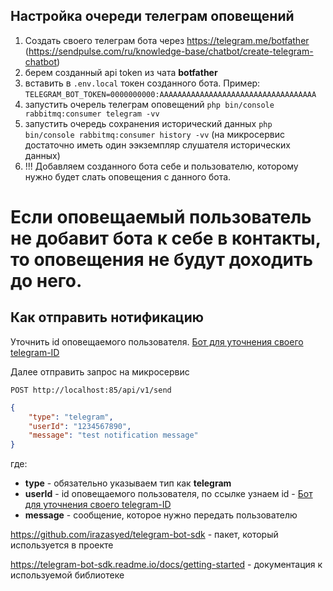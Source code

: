 ## Настройка очереди телеграм оповещений

1. Создать своего телеграм бота через https://telegram.me/botfather (https://sendpulse.com/ru/knowledge-base/chatbot/create-telegram-chatbot)
2. берем созданный api token из чата **botfather**
3. вставить в `.env.local` токен созданного бота. Пример: `TELEGRAM_BOT_TOKEN=0000000000:AAAAAAAAAAAAAAAAAAAAAAAAAAAAAAAAAAA`
4. запустить очерель телеграм оповещений `php bin/console rabbitmq:consumer telegram -vv`
5. запустить очередь сохранения исторический данных `php bin/console rabbitmq:consumer history -vv` (на микросервис достаточно иметь один ээкземпляр слушателя исторических данных)
6. !!! Добавляем созданного бота себе и пользователю, которому нужно будет слать оповещения с данного бота. 

# Если оповещаемый пользователь не добавит бота к себе в контакты, то оповещения не будут доходить до него.

## Как отправить нотификацию

Уточнить id оповещаемого пользователя. [Бот для уточнения своего telegram-ID](https://t.me/username_to_id_bot)

Далее отправить запрос на микросервис

`POST http://localhost:85/api/v1/send`

```json
{
    "type": "telegram",
    "userId": "1234567890",
    "message": "test notification message"
}
```

где:
 - **type** - обязательно указываем тип как **telegram**
 - **userId** - id оповещаемого пользователя, по ссылке узнаем id - [Бот для уточнения своего telegram-ID](https://t.me/username_to_id_bot)
 - **message** - сообщение, которое нужно передать пользователю


https://github.com/irazasyed/telegram-bot-sdk - пакет, который используется в проекте

https://telegram-bot-sdk.readme.io/docs/getting-started - документация к используемой библиотеке